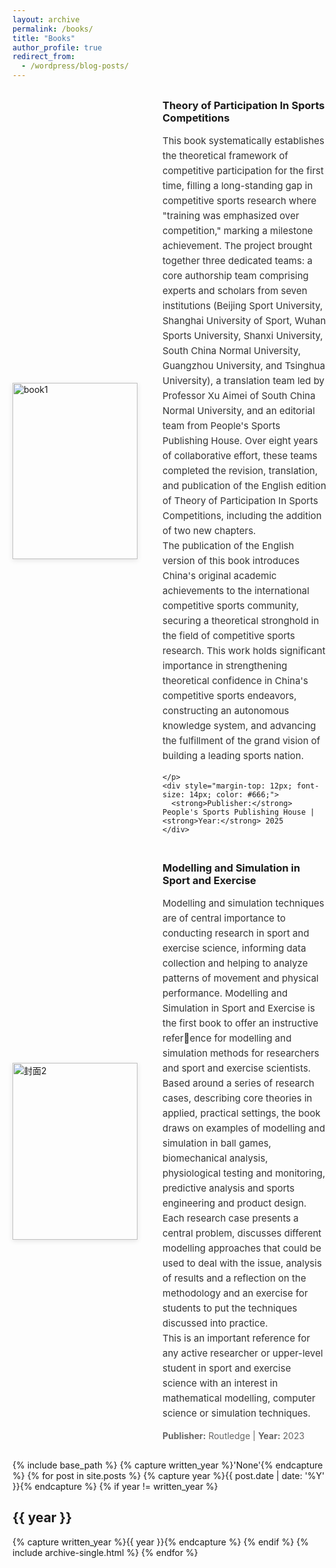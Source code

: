 ```yaml
---
layout: archive
permalink: /books/
title: "Books"
author_profile: true
redirect_from:
  - /wordpress/blog-posts/
---
```

<div style="display: flex; gap: 40px; margin: 30px 0; align-items: center;">
  <!-- A4容器210:297 -->
  <div style="width: 15%; min-width: 200px; aspect-ratio: 210/297; overflow: hidden; box-shadow: 0 2px 8px rgba(0,0,0,0.1);">
    <img src="https://sportssuper.github.io/ZSL/assets/images/book1.jpg" 
         alt="book1"
         style="width: 100%; height: 100%; object-fit: cover;">
  </div>

  <!-- 文字介绍区 -->
  <div style="width: 85%;">
    <h3 style="margin-top: 0; margin-bottom: 15px;">
      <strong>Theory of Participation In Sports Competitions</strong>
    </h3>
    <p style="line-height: 1.6; font-size: 15px; color: #333;">
      This book systematically establishes the theoretical framework of competitive participation for the first time, filling a long-standing gap in competitive sports research where "training was emphasized over competition," marking a milestone achievement. The project brought together three dedicated teams: a core authorship team comprising experts and scholars from seven institutions (Beijing Sport University, Shanghai University of Sport, Wuhan Sports University, Shanxi University, South China Normal University, Guangzhou University, and Tsinghua University), a translation team led by Professor Xu Aimei of South China Normal University, and an editorial team from People's Sports Publishing House. Over eight years of collaborative effort, these teams completed the revision, translation, and publication of the English edition of Theory of Participation In Sports Competitions, including the addition of two new chapters.<br>
The publication of the English version of this book introduces China's original academic achievements to the international competitive sports community, securing a theoretical stronghold in the field of competitive sports research. This work holds significant importance in strengthening theoretical confidence in China's competitive sports endeavors, constructing an autonomous knowledge system, and advancing the fulfillment of the grand vision of building a leading sports nation.

    </p>
    <div style="margin-top: 12px; font-size: 14px; color: #666;">
      <strong>Publisher:</strong> People's Sports Publishing House | <strong>Year:</strong> 2025 
    </div>
  </div>
</div>








<div style="display: flex; gap: 40px; margin: 30px 0; align-items: center;">
  <!-- A4容器210:297 -->
  <div style="width: 15%; min-width: 200px; aspect-ratio: 210/297; overflow: hidden; box-shadow: 0 2px 8px rgba(0,0,0,0.1);">
    <img src="https://sportssuper.github.io/ZSL/assets/images/book2.jpg" 
         alt="封面2"
         style="width: 100%; height: 100%; object-fit: cover;">
  </div>

  <!-- 文字介绍区 -->
  <div style="width: 85%;">
    <h3 style="margin-top: 0; margin-bottom: 15px;">
      <strong>Modelling and Simulation in Sport and Exercise</strong>
    </h3>
    <p style="line-height: 1.6; font-size: 15px; color: #333;">
      Modelling and simulation techniques are of central importance to conducting 
research in sport and exercise science, informing data collection and helping 
to analyze patterns of movement and physical performance. Modelling and 
Simulation in Sport and Exercise is the first book to offer an instructive reference for modelling and simulation methods for researchers and sport and exercise 
scientists.<br>
Based around a series of research cases, describing core theories in applied, 
practical settings, the book draws on examples of modelling and simulation in ball 
games, biomechanical analysis, physiological testing and monitoring, predictive 
analysis and sports engineering and product design. Each research case presents a 
central problem, discusses different modelling approaches that could be used to 
deal with the issue, analysis of results and a reflection on the methodology and an 
exercise for students to put the techniques discussed into practice.<br>
This is an important reference for any active researcher or upper-level student 
in sport and exercise science with an interest in mathematical modelling, computer science or simulation techniques.
    </p>
    <div style="margin-top: 12px; font-size: 14px; color: #666;">
      <strong>Publisher:</strong> Routledge | <strong>Year:</strong> 2023 
    </div>
  </div>
</div>





{% include base_path %}
{% capture written_year %}'None'{% endcapture %}
{% for post in site.posts %}
  {% capture year %}{{ post.date | date: '%Y' }}{% endcapture %}
  {% if year != written_year %}
    <h2 id="{{ year | slugify }}" class="archive__subtitle">{{ year }}</h2>
    {% capture written_year %}{{ year }}{% endcapture %}
  {% endif %}
  {% include archive-single.html %}
{% endfor %}
